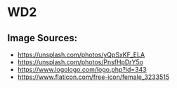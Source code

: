 # WD2
## Image Sources:
* https://unsplash.com/photos/yQpSxKF_ELA
* https://unsplash.com/photos/PnsfHpDrY5o
* https://www.logologo.com/logo.php?id=343
* https://www.flaticon.com/free-icon/female_3233515